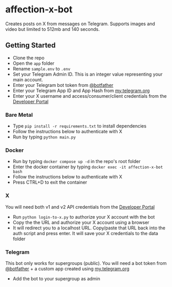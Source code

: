 # affection-x-bot

Creates posts on X from messages on Telegram. Supports images and video but limited to 512mb and 140 seconds. 

## Getting Started

- Clone the repo
- Open the `app` folder
- Rename `sample.env` to `.env`
- Set your Telegram Admin ID. This is an integer value representing your main account.
- Enter your Telegram bot token from [@botfather](https://t.me/botfather)
- Enter your Telegram App ID and App Hash from [my.telegram.org](https://my.telegram.org)
- Enter your X username and access/consumer/client credentials from the [Developer Portal](https://developer.twitter.com/en/portal/dashboard)

### Bare Metal

- Type `pip install -r requirements.txt` to install dependencies
- Follow the instructions below to authenticate with X
- Run by typing `python main.py`

### Docker

- Run by typing `docker compose up -d` in the repo's root folder
- Enter the docker container by typing `docker exec -it affection-x-bot bash`
- Follow the instructions below to authenticate with X
- Press CTRL+D to exit the container

### X
You will need both v1 and v2 API credentials from the [Developer Portal](https://developer.twitter.com/en/portal/dashboard)

- Run `python login-to-x.py` to authorize your X account with the bot
- Copy the the URL and authorize your X account using a browser
- It will redirect you to a localhost URL. Copy/paste that URL back into the auth script and press enter. It will save your X credentials to the data folder

### Telegram
This bot only works for supergroups (public). You will need a bot token from [@botfather](https://t.me/botfather) + a custom app created using [my.telegram.org](https://my.telegram.org)

- Add the bot to your supergroup as admin